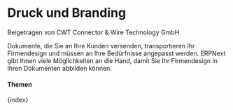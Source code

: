 <!-- add-breadcrumbs -->
# Druck und Branding
<span class="text-muted contributed-by">Beigetragen von CWT Connector & Wire Technology GmbH</span>

Dokumente, die Sie an Ihre Kunden versenden, transportieren Ihr Firmendesign und müssen an Ihre Bedürfnisse angepasst werden. ERPNext gibt Ihnen viele Möglichkeiten an die Hand, damit Sie Ihr Firmendesign in Ihren Dokumenten abbilden können.

#### Themen

{index}
